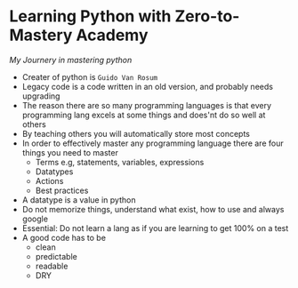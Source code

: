 # Learning Python with Zero-to-Mastery Academy

_My Journery in mastering python_

- Creater of python is `Guido Van Rosum`
- Legacy code is a code written in an old version, and probably needs upgrading
- The reason there are so many programming languages is that every programming lang excels at some things and does'nt do so well at others
- By teaching others you will automatically store most concepts
- In order to effectively master any programming language there are four things you need to master
  - Terms e.g, statements, variables, expressions
  - Datatypes
  - Actions
  - Best practices
- A datatype is a value in python
- Do not memorize things, understand what exist, how to use and always google
- Essential: Do not learn a lang as if you are learning to get 100% on a test
- A good code has to be
  - clean
  - predictable
  - readable
  - DRY
